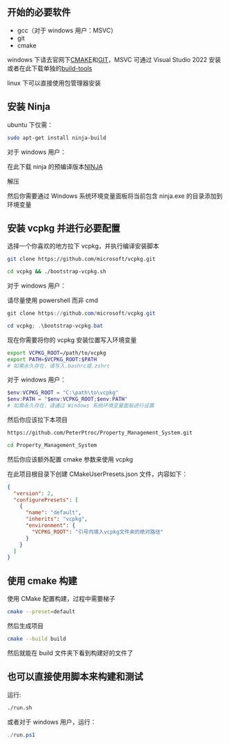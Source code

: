 ## 开始的必要软件

- gcc（对于 windows 用户：MSVC）
- git
- cmake

windows 下请去官网下[CMAKE](https://cmake.org/download)和[GIT](https://git-scm.com/downloads)，MSVC 可通过 Visual Studio 2022 安装或者在此下载单独的[build-tools](https://visualstudio.microsoft.com/zh-hans/visual-cpp-build-tools)

linux 下可以直接使用包管理器安装

## 安装 Ninja

ubuntu 下仅需：

```bash
sudo apt-get install ninja-build
```

对于 windows 用户：

在此下载 ninja 的预编译版本[NINJA](https://github.com/ninja-build/ninja/releases)

解压

然后你需要通过 Windows 系统环境变量面板将当前包含 ninja.exe 的目录添加到环境变量

## 安装 vcpkg 并进行必要配置

选择一个你喜欢的地方拉下 vcpkg，并执行编译安装脚本

```bash
git clone https://github.com/microsoft/vcpkg.git

cd vcpkg && ./bootstrap-vcpkg.sh
```

对于 windows 用户：

请尽量使用 powershell 而非 cmd

```powershell
git clone https://github.com/microsoft/vcpkg.git

cd vcpkg; .\bootstrap-vcpkg.bat
```

现在你需要将你的 vcpkg 安装位置写入环境变量

```bash
export VCPKG_ROOT=/path/to/vcpkg
export PATH=$VCPKG_ROOT:$PATH
# 如需永久存在，请写入.bashrc或.zshrc
```

对于 windows 用户：

```powershell
$env:VCPKG_ROOT = "C:\path\to\vcpkg"
$env:PATH = "$env:VCPKG_ROOT;$env:PATH"
# 如需永久存在，请通过 Windows 系统环境变量面板进行设置
```

然后你应该拉下本项目

```bash
https://github.com/PeterPtroc/Property_Management_System.git

cd Property_Management_System
```

然后你应该额外配置 cmake 参数来使用 vcpkg

在此项目根目录下创建 CMakeUserPresets.json 文件，内容如下：

```json
{
  "version": 2,
  "configurePresets": [
    {
      "name": "default",
      "inherits": "vcpkg",
      "environment": {
        "VCPKG_ROOT": "引号内填入vcpkg文件夹的绝对路径"
      }
    }
  ]
}
```

## 使用 cmake 构建

使用 CMake 配置构建，过程中需要梯子

```bash
cmake --preset=default
```

然后生成项目

```bash
cmake --build build
```

然后就能在 build 文件夹下看到构建好的文件了

## 也可以直接使用脚本来构建和测试

运行:

```bash
./run.sh
```

或者对于 windows 用户，运行：

```powershell
./run.ps1
```
